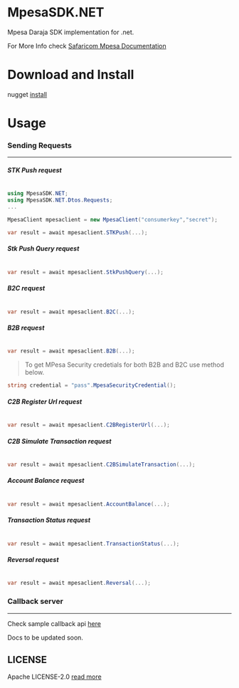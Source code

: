 # MpesaSDK.NET
Mpesa Daraja SDK implementation for .net.

For More Info check [Safaricom Mpesa Documentation](https://developer.safaricom.co.ke/docs#authentication)

# Download and Install
nugget [install](https://www.nuget.org/packages/MpesaSDK.NET/)

# Usage

### Sending Requests
***

##### STK Push request
```cs

using MpesaSDK.NET;
using MpesaSDK.NET.Dtos.Requests;
...

MpesaClient mpesaclient = new MpesaClient("consumerkey","secret");

var result = await mpesaclient.STKPush(...);

```

##### Stk Push Query request
```cs

var result = await mpesaclient.StkPushQuery(...);

```

##### B2C request
```cs

var result = await mpesaclient.B2C(...);

```

##### B2B request
```cs

var result = await mpesaclient.B2B(...);

```
>To get MPesa Security credetials for both B2B and B2C use method below. 

```cs 
string credential = "pass".MpesaSecurityCredential(); 
```

##### C2B Register Url request
```cs

var result = await mpesaclient.C2BRegisterUrl(...);

```

##### C2B Simulate Transaction request
```cs

var result = await mpesaclient.C2BSimulateTransaction(...);

```

##### Account Balance request
```cs

var result = await mpesaclient.AccountBalance(...);

```

##### Transaction Status request
```cs

var result = await mpesaclient.TransactionStatus(...);

```

##### Reversal request
```cs

var result = await mpesaclient.Reversal(...);

```

### Callback server

***
Check sample callback api [here](https://github.com/davidmutia47/MpesaSDK.NET/blob/master/CallbackServer/Controllers/CallbackController.cs)



Docs to be updated soon.


## LICENSE

Apache LICENSE-2.0 [read more](https://www.apache.org/licenses/LICENSE-2.0)


